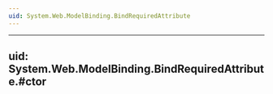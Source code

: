 ```yaml
---
uid: System.Web.ModelBinding.BindRequiredAttribute
---
```


---
uid: System.Web.ModelBinding.BindRequiredAttribute.#ctor
---
